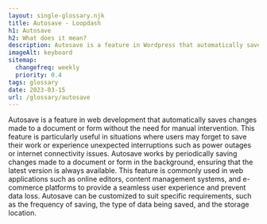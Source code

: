 ```yaml
--- 
layout: single-glossary.njk
title: Autosave - Loopdash
h1: Autosave
h2: What does it mean?
description: Autosave is a feature in Wordpress that automatically saves drafts of posts or pages at regular intervals to prevent data loss in case of unexpected events such as power outages or browser crashes.
imageAlt: keyboard
sitemap:
  changefreq: weekly
  priority: 0.4
tags: glossary
date: 2023-03-15
url: /glossary/autosave
---
```


Autosave is a feature in web development that automatically saves changes made to a document or form without the need for manual intervention. This feature is particularly useful in situations where users may forget to save their work or experience unexpected interruptions such as power outages or internet connectivity issues. Autosave works by periodically saving changes made to a document or form in the background, ensuring that the latest version is always available. This feature is commonly used in web applications such as online editors, content management systems, and e-commerce platforms to provide a seamless user experience and prevent data loss. Autosave can be customized to suit specific requirements, such as the frequency of saving, the type of data being saved, and the storage location.
